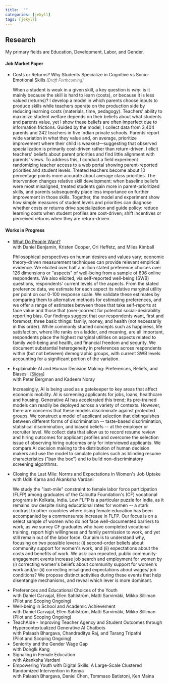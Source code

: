```yaml
---
title:  ""
categories: [jekyll]
tags: [jekyll]
---
```


<div class="research-page">

<h2 id="working-papers"><strong>Research</strong></h2>

<p class="fields-intro">My primary fields are Education, Development, Labor, and Gender.</p>


<h4 id="job-market-paper"><strong>Job Market Paper</strong></h4>
<ul>
<li>
<div class="paper-title">Costs or Returns? Why Students Specialize in Cognitive vs Socio-Emotional Skills <span style="font-size: 0.9em; color: #666; font-style: italic;">[Draft Forthcoming]</span></div>
<p class="paper-abstract">When a student is weak in a given skill, a key question is <em>why</em>: is it mainly because the skill is hard to learn (costs), or because it is less valued (returns)? I develop a model in which parents choose inputs to produce skills while teachers operate on the production side by reducing learning costs (materials, time, pedagogy). Teachers' ability to maximize student welfare depends on their beliefs about what students and parents value, yet I show these beliefs are often imperfect due to information frictions. Guided by the model, I collect data from 3,404 parents and 242 teachers in five Indian private schools. Parents report wide variation in what they value and, on average, prioritize improvement where their child is weakest&mdash;suggesting that observed specialization is primarily cost-driven rather than return-driven. I elicit teachers' beliefs about parent priorities and find little alignment with parents' views. To address this, I conduct a field experiment randomizing teacher access to a web portal showing parent-reported priorities and student levels. Treated teachers become about 10 percentage points more accurate about average class priorities. The intervention changes relative skill development: when baseline beliefs were most misaligned, treated students gain more in parent-prioritized skills, and parents subsequently place less importance on further improvement in those skills. Together, the model and experiment show how simple measures of student levels and priorities can diagnose whether costs or returns drive specialization and guide policy: reduce learning costs when student profiles are cost-driven; shift incentives or perceived returns when they are return-driven.</p>
</li>
</ul> 

<h4 id="works-in-progress"><strong>Works in Progress</strong></h4>

<ul>
<li>
<div class="paper-title"><a href="{{ site.baseurl }}/files/w33846.pdf" target="_blank">What Do People Want?</a></div>
<div class="paper-authors">with Daniel Benjamin, Kristen Cooper, Ori Heffetz, and Miles Kimball</div>
<p class="paper-abstract">Philosophical perspectives on human desires and values vary; economic theory-driven measurement techniques can provide relevant empirical evidence. We elicited over half a million stated preference choices over 126 dimensions or "aspects" of well-being from a sample of 896 online respondents. We also elicited, via self-reported well-being (SWB) questions, respondents' current levels of the aspects. From the stated preference data, we estimate for each aspect its relative marginal utility per point on our 0-100 response scale. We validate these estimates by comparing them to alternative methods for estimating preferences, and we offer a range of estimates between those that take self-reports at face value and those that (over-)correct for potential social-desirability reporting bias. Our findings suggest that our respondents want, first and foremost, three basic things: family, money, and health (not necessarily in this order). While commonly studied concepts such as happiness, life satisfaction, where life ranks on a ladder, and meaning, are all important, respondents place the highest marginal utilities on aspects related to family well-being and health, and financial freedom and security. We document substantial heterogeneity in preferences across respondents within (but not between) demographic groups, with current SWB levels accounting for a significant portion of the variation.</p>
</li>

<li>
<div class="paper-title">Explainable AI and Human Decision Making: Preferences, Beliefs, and Biases <a href="{{ site.baseurl }}/files/explainable_AI_dec2024.pdf" target="_blank" style="font-size: 0.9em; margin-left: 8px;">[Slides]</a></div>
<div class="paper-authors">with Peter Bergman and Kadeem Noray</div>
<p class="paper-abstract">Increasingly, AI is being used as a gatekeeper to key areas that affect economic mobility. AI is screening applicants for jobs, loans, healthcare and housing. Generative AI has accelerated this trend; its pre-trained models can readily be deployed across a variety of contexts. However, there are concerns that these models discriminate against protected groups. We construct a model of applicant selection that distinguishes between different forms of discrimination -- taste-based discrimination, statistical discrimination, and biased beliefs -- at the employer or recruiter level. We collect data that allow us to record resume review and hiring outcomes for applicant profiles and overcome the selection issue of observing hiring outcomes only for interviewed applicants. We compare AI decision making to the distribution of human decision makers and use the model to simulate policies such as blinding resume characteristics ("ban the box") and to build non-discriminatory screening algorithms.</p>
</li>

<li>
<div class="paper-title">Closing the Last Mile: Norms and Expectations in Women's Job Uptake</div>
<div class="paper-authors">with Uditi Karna and Akanksha Vardani</div>
<p class="paper-abstract">We study the "last-mile" constraint to female labor force participation (FLFP) among graduates of the Calcutta Foundation's (CF) vocational programs in Kolkata, India. Low FLFP is a particular puzzle for India, as it remains low despite rising educational rates for women -- a stark contrast to other countries where rising female education has been accompanied by a commensurate increase in FLFP. Our focus is on a select sample of women who do not face well-documented barriers to work, as we survey CF graduates who have completed vocational training, report high willingness and family permission to work, and yet still remain out of the labor force. Our aim is to understand why, focusing on two possible levers: (i) second-order beliefs about community support for women's work, and (ii) expectations about the costs and benefits of work. We ask: can repeated, public community-engagement events increase job search and employment for women by (i) correcting women's beliefs about community support for women's work and/or (ii) correcting misaligned expectations about wages/ job conditions? We propose distinct activities during these events that help disentangle mechanisms, and reveal which lever is more dominant.</p>
</li>

<li>
<div class="paper-title">Preferences and Educational Choices of the Youth</div>
<div class="paper-authors">with Daniel Carvajal, Ellen Sahlström, Matti Sarvimäki, Mikko Silliman</div>
<div class="paper-status">(Pilot and Scoping Ongoing)</div>
</li>

<li>
<div class="paper-title">Well-being in School and Academic Achievement</div>
<div class="paper-authors">with Daniel Carvajal, Ellen Sahlström, Matti Sarvimäki, Mikko Silliman</div>
<div class="paper-status">(Pilot and Scoping Ongoing)</div>
</li>

<li>
<div class="paper-title">TeachAIde - Improving Teacher Agency and Student Outcomes through Hypercontextualized Generative AI Chatbots</div>
<div class="paper-authors">with Palaash Bhargava, Chandraditya Raj, and Tarang Tripathi</div>
<div class="paper-status">(Pilot and Scoping Ongoing)</div>
</li>

<li>
<div class="paper-title">Seniority and the Gender Wage Gap</div>
<div class="paper-authors">with DongIk Kang</div>
</li>

<li>
<div class="paper-title">Signaling in Female Education</div>
<div class="paper-authors">with Akanksha Vardani</div>
</li>

<li>
<div class="paper-title">Empowering Youth with Digital Skills: A Large-Scale Clustered Randomized Intervention in Kenya</div>
<div class="paper-authors">with Palaash Bhargava, Daniel Chen, Tommaso Batistoni, Ken Maina</div>
</li>
</ul>

</div>